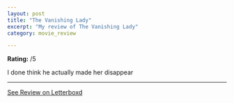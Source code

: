 ```yaml
---
layout: post
title: "The Vanishing Lady"
excerpt: "My review of The Vanishing Lady"
category: movie_review

---
```


**Rating:** /5

I done think he actually made her disappear

<hr>

[See Review on Letterboxd](https://boxd.it/4Q27DD)
